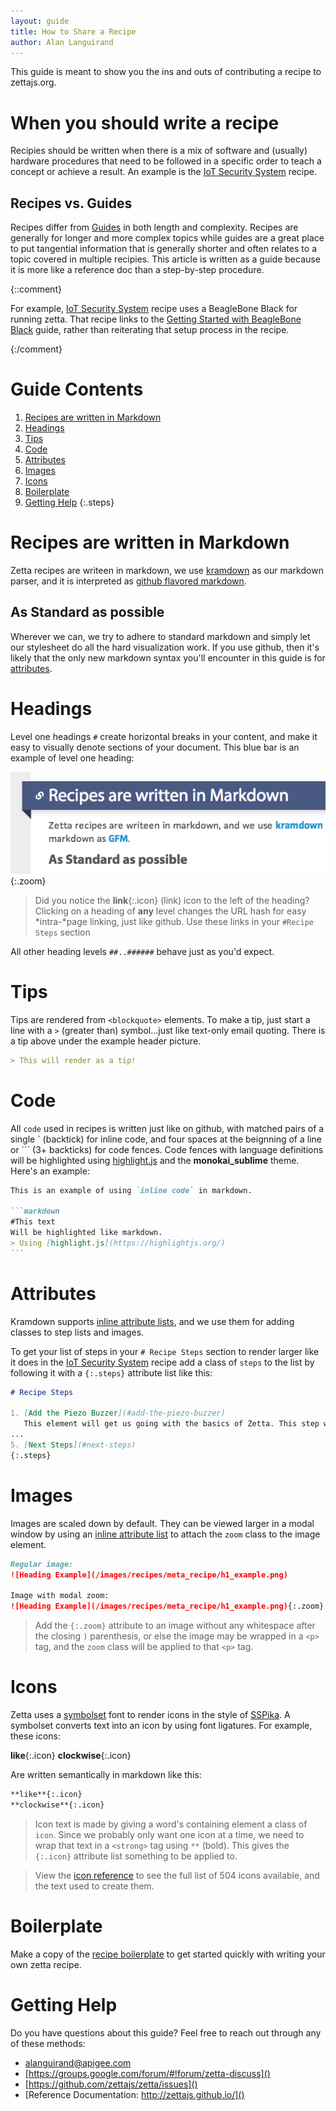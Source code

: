 ```yaml
---
layout: guide
title: How to Share a Recipe
author: Alan Languirand
---
```


This guide is meant to show you the ins and outs of contributing a recipe to zettajs.org. 

# When you should write a recipe

Recipies should be written when there is a mix of software and (usually) hardware procedures that need to be followed in a specific order to teach a concept or achieve a result. An example is the [IoT Security System](/recipes/2014/09/18/IoT-Security-System.html) recipe. 

## Recipes vs. Guides

Recipes differ from [Guides](/guides) in both length and complexity. Recipes are generally for longer and more complex topics while guides are a great place to put tangential information that is generally shorter and often relates to a topic covered in multiple recipies. This article is written as a guide because it is more like a reference doc than a step-by-step procedure. 

{::comment}

For example, [IoT Security System](/recipes/2014/09/18/IoT-Security-System.html) recipe uses a BeagleBone Black for running zetta. That recipe links to the [Getting Started with BeagleBone Black](/guides/url.html) guide, rather than reiterating that setup process in the recipe. 

{:/comment}

# Guide Contents

1. [Recipes are written in Markdown](#recipes-are-written-in-markdown)
2. [Headings](#headings)
3. [Tips](#tips)
4. [Code](#code)
5. [Attributes](#attributes)
6. [Images](#images)
7. [Icons](#icons)
8. [Boilerplate](#boilerplate)
9. [Getting Help](#getting-help)
{:.steps}

# Recipes are written in Markdown
  
Zetta recipes are writeen in markdown, we use [kramdown](http://kramdown.gettalong.org/) as our markdown parser, and it is interpreted as [github flavored markdown](https://help.github.com/articles/github-flavored-markdown). 

## As Standard as possible

Wherever we can, we try to adhere to standard markdown and simply let our stylesheet do all the hard visualization work. If you use github, then it's likely that the only new markdown syntax you'll encounter in this guide is for [attributes](#attributes). 

# Headings

Level one headings `#` create horizontal breaks in your content, and make it easy to visually denote sections of your document. This blue bar is an example of level one heading: 

![Heading Example](/images/recipes/meta_recipe/h1_example.png){:.zoom}

> Did you notice the **link**{:.icon} (link) icon to the left of the heading? Clicking on a heading of **any** level changes the URL hash for easy *intra-*page linking, just like github. Use these links in your `#Recipe Steps` section

All other heading levels `##..######` behave just as you'd expect.

# Tips

Tips are rendered from `<blockquote>` elements. To make a tip, just start a line with a `>` (greater than) symbol...just like text-only email quoting. There is a tip above under the example header picture. 

```markdown
> This will render as a tip!
```

# Code

All `code` used in recipes is written just like on github, with matched pairs of a single ` (backtick) for inline code, and four spaces at the beignning of a line or ``` (3+ backticks) for code fences. Code fences with language definitions will be highlighted using [highlight.js](https://highlightjs.org/) and the **monokai_sublime** theme. Here's an example:

`````markdown
This is an example of using `inline code` in markdown. 

```markdown
#This text 
Will be highlighted like markdown.
> Using [highlight.js](https://highlightjs.org/)
```
`````

# Attributes

Kramdown supports [inline attribute lists](http://kramdown.gettalong.org/syntax.html#inline-attribute-lists), and we use them for adding classes to step lists and images.

To get your list of steps in your `# Recipe Steps` section to render larger like it does in the [IoT Security System](/recipes/2014/09/18/IoT-Security-System.html#recipe-steps) recipe add a class of `steps` to the list by following it with a `{:.steps}` attribute list like this: 

``` markdown
# Recipe Steps 
   
1. [Add the Piezo Buzzer](#add-the-piezo-buzzer)
   This element will get us going with the basics of Zetta. This step will have us dealing with `npm` and `drivers`.
...
5. [Next Steps](#next-steps)
{:.steps}

```

# Images

Images are scaled down by default. They can be viewed larger in a modal window by using an [inline attribute list](http://kramdown.gettalong.org/syntax.html#inline-attribute-lists) to attach the `zoom` class to the image element. 

```markdown
Regular image:
![Heading Example](/images/recipes/meta_recipe/h1_example.png)

Image with modal zoom: 
![Heading Example](/images/recipes/meta_recipe/h1_example.png){:.zoom}
```

> Add the `{:.zoom}` attribute to an image without any whitespace after the closing `)` parenthesis, or else the image may be wrapped in a `<p>` tag, and the `zoom` class will be applied to that `<p>` tag. 

# Icons

Zetta uses a [symbolset](https://symbolset.com/) font to render icons in the style of [SSPika](https://symbolset.com/icons/pika). A symbolset converts text into an icon by using font ligatures. For example, these icons: 

**like**{:.icon} **clockwise**{:.icon}

Are written semantically in markdown like this: 

```markdown
**like**{:.icon}
**clockwise**{:.icon}
```

> Icon text is made by giving a word's containing element a class of `icon`. Since we probably only want one icon at a time, we need to wrap that text in a `<strong>` tag using `**` (bold). This gives the `{:.icon}` attribute list something to be applied to. 

> View the [icon reference](http://styleguide.thenextweb.com/ss-pika/documentation.html) to see the full list of 504 icons available, and the text used to create them.  

# Boilerplate

Make a copy of the [recipe boilerplate](https://gist.githubusercontent.com/alanguir/92386e8b46101609e17d/raw/recipe.md) to get started quickly with writing your own zetta recipe. 

# Getting Help

Do you have questions about this guide? Feel free to reach out through any of these methods:

* alanguirand@apigee.com
* [https://groups.google.com/forum/#!forum/zetta-discuss]()
* [https://github.com/zettajs/zetta/issues]()
* [Reference Documentation: http://zettajs.github.io/]()